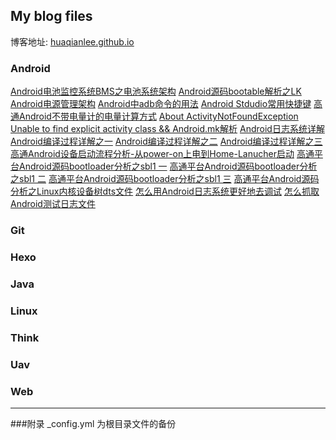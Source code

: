 My blog files
-----------
博客地址: [huaqianlee.github.io](http://huaqianlee.github.io)

### Android
[Android电池监控系统BMS之电池系统架构](_post/Android/Android电池监控系统-BMS-之电池系统架构.md)
[Android源码bootable解析之LK](_post/Android/Android源码bootable解析之LK-bootloader-little-kernel.md)
[Android电源管理架构](_post/Android/Android电源管理架构.md)
[Android中adb命令的用法](_post/Android/Android中adb-Android-Debug-Bridge-命令的用法.md)
[Android Stdudio常用快捷键](_post/Android/Android-Stdudio-Linux-windows-mac常用快捷键.md)
[高通Android不带电量计的电量计算方式](_post/Android/高通Android不带电量计的电量计算方式.md)
[About ActivityNotFoundException Unable to find explicit activity class && Android.mk解析](_post/Android/About-ActivityNotFoundException-Unable-to-find-explicit-activity-class-Android-mk解析.md)
[Android日志系统详解](_post/Android/Android-Logging-system-Android日志系统详解.md)
[Android编译过程详解之一](_post/Android/Android编译过程详解之一.md)
[Android编译过程详解之二](_post/Android/Android编译过程详解之二.md)
[Android编译过程详解之三](_post/Android/Android编译过程详解之三.md)
[高通Android设备启动流程分析-从power-on上电到Home-Lanucher启动](_post/Android/高通Android设备启动流程分析-从power-on上电到Home-Lanucher启动.md)
[高通平台Android源码bootloader分析之sbl1 一](_post/Android/高通平台Android源码bootloader分析之sbl1-一.md)
[高通平台Android源码bootloader分析之sbl1 二](_post/Android/高通平台Android源码bootloader分析之sbl1-二.md)
[高通平台Android源码bootloader分析之sbl1 三](_post/Android/高通平台Android源码bootloader分析之sbl1-三.md)
[高通平台Android源码分析之Linux内核设备树dts文件](_post/Android/高通平台Android源码分析之Linux内核设备树-DT-Device-Tree-dts文件.md)
[怎么用Android日志系统更好地去调试](_post/Android/怎么用Android日志系统更好地去调试-How-to-debug-with-Android-logging.md)
[怎么抓取Android测试日志文件](_post/Android/怎么抓取Android测试日志文件-How-to-get-android-log-file.md)

### Git
[](_post/Android/)

### Hexo
[](_post/Android/)

### Java
[](_post/Android/)

### Linux
[](_post/Android/)

### Think
[](_post/Android/)

### Uav
[](_post/Android/)

### Web
[](_post/Android/)

-----------
###附录
_config.yml 为根目录文件的备份
